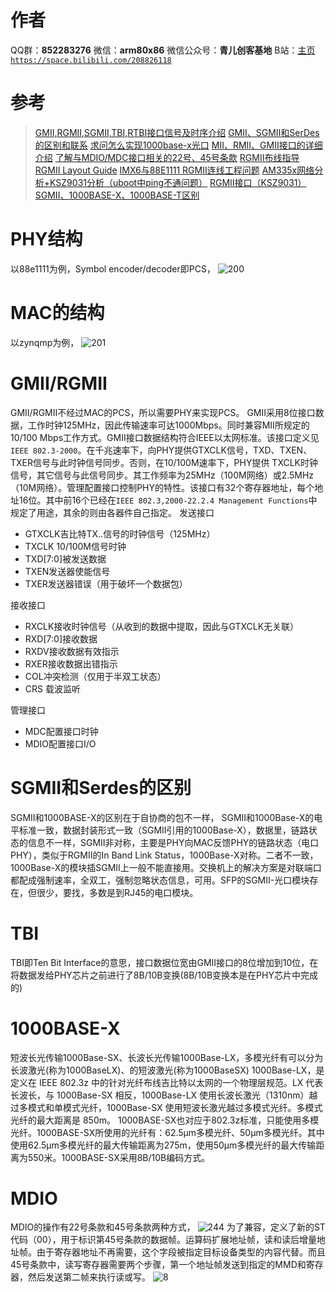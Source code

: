﻿# 作者
QQ群：**852283276**
微信：**arm80x86**
微信公众号：**青儿创客基地**
B站：[主页 `https://space.bilibili.com/208826118`](https://space.bilibili.com/208826118)

# 参考
> [GMII,RGMII,SGMII,TBI,RTBI接口信号及时序介绍](https://blog.csdn.net/davion_zhang/article/details/52789741)
> [GMII、SGMII和SerDes的区别和联系](https://blog.csdn.net/LIYUANNIAN/article/details/84574981)
> [求问怎么实现1000base-x光口](https://exp.newsmth.net/topic/article/dbdb342da777f16cc11032aefbcb63dc)
> [MII、RMII、GMII接口的详细介绍](https://blog.csdn.net/u013273161/article/details/88417300)
> [了解与MDIO/MDC接口相关的22号、45号条款](https://blog.csdn.net/rhythmwang/article/details/62039140)
> [RGMII布线指导 RGMII Layout Guide](https://blog.csdn.net/yamafe/article/details/51383494)
> [IMX6与88E1111 RGMII连线工程问题](https://www.nxpic.org.cn/module/forum/thread-608880-1-1.html)
> [AM335x网络分析+KSZ9031分析（uboot中ping不通问题）](https://blog.csdn.net/qq_20753873/article/details/89139365)
> [RGMII接口（KSZ9031）](https://blog.csdn.net/kemi450/article/details/91388581)
> [SGMII、1000BASE-X、1000BASE-T区别](https://www.cnblogs.com/huakaimanlin/p/12867978.html)

# PHY结构
以88e1111为例，Symbol encoder/decoder即PCS，
![200](https://img-blog.csdnimg.cn/20190827152004390.png?x-oss-process=image/watermark,type_ZmFuZ3poZW5naGVpdGk,shadow_10,text_aHR0cHM6Ly9ibG9nLmNzZG4ubmV0L1podV9aaHVfMjAwOQ==,size_16,color_FFFFFF,t_70)

# MAC的结构
以zynqmp为例，
![201](https://img-blog.csdnimg.cn/20190827152112514.png?x-oss-process=image/watermark,type_ZmFuZ3poZW5naGVpdGk,shadow_10,text_aHR0cHM6Ly9ibG9nLmNzZG4ubmV0L1podV9aaHVfMjAwOQ==,size_16,color_FFFFFF,t_70)

# GMII/RGMII
GMII/RGMII不经过MAC的PCS，所以需要PHY来实现PCS。 GMII采用8位接口数据，工作时钟125MHz，因此传输速率可达1000Mbps。同时兼容MII所规定的10/100 Mbps工作方式。GMII接口数据结构符合IEEE以太网标准。该接口定义见`IEEE 802.3-2000`。在千兆速率下，向PHY提供GTXCLK信号，TXD、TXEN、TXER信号与此时钟信号同步。否则，在10/100M速率下，PHY提供 TXCLK时钟信号，其它信号与此信号同步。其工作频率为25MHz（100M网络）或2.5MHz（10M网络）。管理配置接口控制PHY的特性。该接口有32个寄存器地址，每个地址16位。其中前16个已经在`IEEE 802.3,2000-22.2.4 Management Functions`中规定了用途，其余的则由各器件自己指定。
发送接口
- GTXCLK吉比特TX..信号的时钟信号（125MHz）
- TXCLK 10/100M信号时钟
- TXD[7:0]被发送数据
- TXEN发送器使能信号
- TXER发送器错误（用于破坏一个数据包）

 接收接口
- RXCLK接收时钟信号（从收到的数据中提取，因此与GTXCLK无关联）
- RXD[7:0]接收数据
- RXDV接收数据有效指示
- RXER接收数据出错指示
- COL冲突检测（仅用于半双工状态）
- CRS 载波监听

管理接口
- MDC配置接口时钟
- MDIO配置接口I/O

# SGMII和Serdes的区别
SGMII和1000BASE-X的区别在于自协商的包不一样，
SGMII和1000Base-X的电平标准一致，数据封装形式一致（SGMII引用的1000Base-X），数据里，链路状态的信息不一样，SGMII非对称，主要是PHY向MAC反馈PHY的链路状态（电口PHY），类似于RGMII的In Band Link Status，1000Base-X对称。二者不一致，1000Base-X的模块插SGMII上一般不能直接用。交换机上的解决方案是对联端口都配成强制速率，全双工，强制忽略状态信息，可用。SFP的SGMII-光口模块存在，但很少，要找，多数是到RJ45的电口模块。

# TBI
TBI即Ten Bit Interface的意思，接口数据位宽由GMII接口的8位增加到10位，在将数据发给PHY芯片之前进行了8B/10B变换(8B/10B变换本是在PHY芯片中完成的)

# 1000BASE-X
短波长光传输1000Base-SX、长波长光传输1000Base-LX，多模光纤有可以分为长波激光(称为1000BaseLX)、的短波激光(称为1000BaseSX)
1000Base-LX，是定义在 IEEE 802.3z 中的针对光纤布线吉比特以太网的一个物理层规范。LX 代表长波长，与 1000Base-SX 相反，1000Base-LX 使用长波长激光（1310nm）越过多模式和单模式光纤，1000Base-SX 使用短波长激光越过多模式光纤。多模式光纤的最大距离是 850m。
1000BASE-SX也对应于802.3z标准，只能使用多模光纤。1000BASE-SX所使用的光纤有：62.5μm多模光纤、50μm多模光纤。其中使用62.5μm多模光纤的最大传输距离为275m，使用50μm多模光纤的最大传输距离为550米。1000BASE-SX采用8B/10B编码方式。

# MDIO
MDIO的操作有22号条款和45号条款两种方式，
![244](https://img-blog.csdnimg.cn/20191209201204190.png?x-oss-process=image/watermark,type_ZmFuZ3poZW5naGVpdGk,shadow_10,text_aHR0cHM6Ly9ibG9nLmNzZG4ubmV0L1podV9aaHVfMjAwOQ==,size_16,color_FFFFFF,t_70)
为了兼容，定义了新的ST代码（00），用于标识第45号条款的数据帧。运算码扩展地址帧，读和读后增量地址帧。由于寄存器地址不再需要，这个字段被指定目标设备类型的内容代替。而且45号条款中，读写寄存器需要两个步骤，第一个地址帧发送到指定的MMD和寄存器，然后发送第二帧来执行读或写。
![8](https://img-blog.csdnimg.cn/20201001113928607.png?x-oss-process=image/watermark,type_ZmFuZ3poZW5naGVpdGk,shadow_10,text_aHR0cHM6Ly9ibG9nLmNzZG4ubmV0L1podV9aaHVfMjAwOQ==,size_16,color_FFFFFF,t_70)

